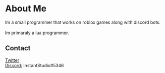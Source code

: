 # About Me
Im a small programmer that works on roblox games along with discord bots.\
\
Im primaraly a lua programmer.

## Contact
[Twitter][twitter-link]\
[Discord:][discord-website] InstantStudio#5346

[twitter-link]: https://twitter.com/Instant_RBLX
[discord-website]: https://discord.com/channels/@me

